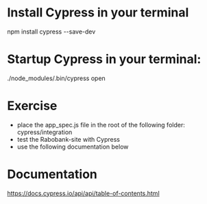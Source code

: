 # Install Cypress in your terminal
npm install cypress --save-dev

# Startup Cypress in your terminal:
./node_modules/.bin/cypress open

# Exercise
 - place the app_spec.js file in the root of the following folder: cypress/integration 
- test the Rabobank-site with Cypress
- use the following documentation below

# Documentation
https://docs.cypress.io/api/api/table-of-contents.html